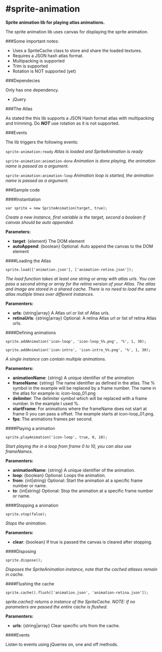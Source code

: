 #sprite-animation
================

__Sprite animation lib for playing atlas animations.__

The sprite animation lib uses canvas for displaying the sprite animation.


###Some important notes:

- Uses a SpriteCache class to store and share the loaded textures.
- Requires a JSON hash atlas format.
- Multipacking is supported
- Trim is supported
- Rotation is NOT supported (yet)

###Dependecies

Only has one dependency.

- jQuery


###The Atlas

As stated the this lib supports a JSON Hash format atlas with multipacking and trimming. Do **_NOT_** use rotation as it is not supported. 

###Events

The lib triggers the following events:

`sprite-animation:ready` 
_Atlas is loaded and SpriteAnimation is ready_

`sprite-animation:animation-done`
_Animation is done playing, the animation name is passed as a argument._

`sprite-animation:animation-loop`
_Animation loop is started, the animation name is passed as a argument._


###Sample code

####Instantiation
```
var sprite = new SpriteAnimation(target, true);
```
_Create a new instance, first variable is the target, second a boolean if canvas should be auto appended._

__Parameters:__

- __target__: {element} The DOM element
- __autoAppend__: {boolean} Optional: Auto append the canvas to the DOM element

####Loading the Atlas
```
sprite.load(['animation.json'], ['animation-retina.json']);
```

_The load function takes at least one string or array with atlas urls. You can pass a second string or array for the retina version of your Atlas. The atlas and image are stored in a shared cache. There is no need to load the same atlas mutliple times over different instances._

__Paramenters:__

- __urls__: {string|array} A Atlas url or list of Atlas urls.
- __retinaUrls__: {string|array} Optional: A retina Atlas url or list of retina Atlas urls.


####Defining animations

```
sprite.addAnimation('icon-loop', 'icon-loop_%%.png', '%', 1, 30);

sprite.addAnimation('icon-intro', 'icon-intro_%%.png', '%', 1, 30);
```

_A single instance can contain multiple animations._

__Paramenters:__

- __animationName__: {string} A unique identifier of the animation
- __frameName__: {string} The name identifier as defined in the atlas. The % symbol in the example will be replaced by a frame number. The name in the atlas for example is: icon-loop_01.png
- __delimiter__: The delimiter symbol which will be replaced with a frame number. In the example I used %. 
- __startFrame__: For animations where the frameName does not start at frame 0 you can pass a offset. The example starts at icon-loop_01.png.
- __fps__: The animations frames per second.


####Playing a animation
```
sprite.playAnimation('icon-loop', true, 0, 10);
```
_Start playing the in a loop from frame 0 to 10, you can also use frameNames._

__Paramenters:__

- __animationName__: {string} A unique identifier of the animation.
- __loop__: {boolean} Optional: Loops the animation.
- __from__: {int|string} Optional: Start the animation at a specific frame number or name.
- __to__: {int|string} Optional: Stop the animation at a specific frame number or name.


####Stopping a animation
```
sprite.stop(false);
```
_Stops the animation._

__Paramenters:__

- __clear__: {boolean} If true is passed the canvas is cleared after stopping.


####Disposing
```
sprite.dispose();
```
_Disposes the SpriteAnimation instance, note that the cached atlases remain in cache._


####Flushing the cache
```
sprite.cache().flush(['animation.json', 'animation-retina.json']);
```
_sprite.cache() returns a instance of the SpriteCache. NOTE: If no parameters are passed the entire cache is flushed._

__Paramenters:__

- __urls__: {string|array} Clear specific urls from the cache.


####Events

Listen to events using jQueries on, one and off methods.
